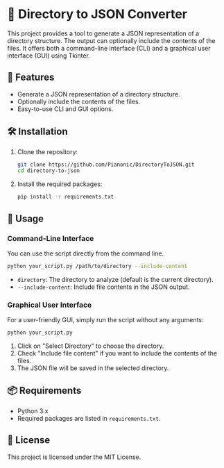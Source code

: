 # 📂 Directory to JSON Converter

This project provides a tool to generate a JSON representation of a directory structure. The output can optionally include the contents of the files. It offers both a command-line interface (CLI) and a graphical user interface (GUI) using Tkinter.

## 🌟 Features

- Generate a JSON representation of a directory structure.
- Optionally include the contents of the files.
- Easy-to-use CLI and GUI options.

## 🛠️ Installation

1. Clone the repository:

    ```bash
    git clone https://github.com/Pianonic/DirectoryToJSON.git
    cd directory-to-json
    ```

2. Install the required packages:

    ```bash
    pip install -r requirements.txt
    ```

## 🚀 Usage

### Command-Line Interface

You can use the script directly from the command line.

```bash
python your_script.py /path/to/directory --include-content
```

- `directory`: The directory to analyze (default is the current directory).
- `--include-content`: Include file contents in the JSON output.

### Graphical User Interface

For a user-friendly GUI, simply run the script without any arguments:

```bash
python your_script.py
```

1. Click on "Select Directory" to choose the directory.
2. Check "Include file content" if you want to include the contents of the files.
3. The JSON file will be saved in the selected directory.

## 📦 Requirements

- Python 3.x
- Required packages are listed in `requirements.txt`.

## 📜 License

This project is licensed under the MIT License.
